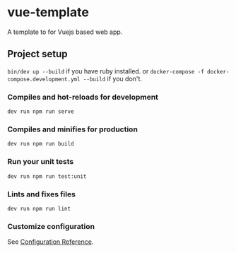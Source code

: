 # vue-template

A template to for Vuejs based web app.

## Project setup

`bin/dev up --build` if you have ruby installed.
or
`docker-compose -f docker-compose.development.yml --build` if you don't.

### Compiles and hot-reloads for development

```
dev run npm run serve
```

### Compiles and minifies for production

```
dev run npm run build
```

### Run your unit tests

```
dev run npm run test:unit
```

### Lints and fixes files

```
dev run npm run lint
```

### Customize configuration

See [Configuration Reference](https://cli.vuejs.org/config/).
